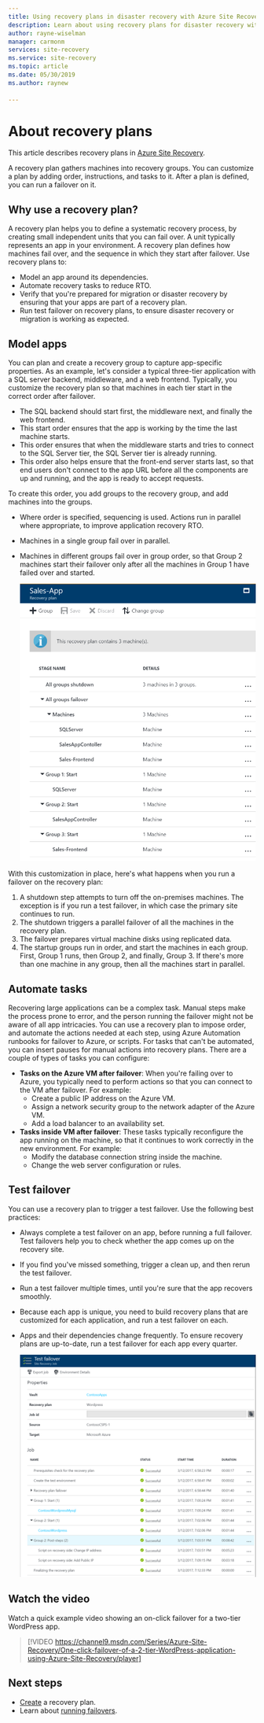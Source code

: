 ```yaml
---
title: Using recovery plans in disaster recovery with Azure Site Recovery | Microsoft Docs
description: Learn about using recovery plans for disaster recovery with the Azure Site Recovery service. 
author: rayne-wiselman
manager: carmonm
services: site-recovery
ms.service: site-recovery
ms.topic: article
ms.date: 05/30/2019
ms.author: raynew

---
```

# About recovery plans

This article describes recovery plans in [Azure Site Recovery](site-recovery-overview.md).

A recovery plan gathers machines into recovery groups. You can customize a plan by adding order, instructions, and tasks to it. After a plan is defined, you can run a failover on it.



## Why use a recovery plan?

A recovery plan helps you to define a systematic recovery process, by creating small independent units that you can fail over. A unit typically represents an app in your environment. A recovery plan defines how machines fail over, and the sequence in which they start after failover. Use recovery plans to:

* Model an app around its dependencies.
* Automate recovery tasks to reduce RTO.
* Verify that you're prepared for migration or disaster recovery by ensuring that your apps are part of a recovery plan.
* Run test failover on recovery plans, to ensure disaster recovery or migration is working as expected.


## Model apps

You can plan and create a recovery group to capture app-specific properties. As an example, let's consider a typical three-tier application with a SQL server backend, middleware, and a web frontend. Typically, you customize the recovery plan so that machines in each tier start in the correct order after failover.

- The SQL backend should start first, the middleware next, and finally the web frontend.
- This start order ensures that the app is working by the time the last machine starts.
- This order ensures that when the middleware starts and tries to connect to the SQL Server tier, the SQL Server tier is already running. 
- This order also helps ensure that the front-end server starts last, so that end users don't connect to the app URL before all the components are up and running, and the app is ready to accept requests.

To create this order, you add groups to the recovery group, and add machines into the groups.
- Where order is specified, sequencing is used. Actions run in parallel where appropriate, to improve application recovery RTO.
- Machines in a single group fail over in parallel.
- Machines in different groups fail over in group order, so that Group 2 machines start their failover only after all the machines in Group 1 have failed over and started.

	![Example recovery plan](./media/recovery-plan-overview/rp.png)

With this customization in place, here's what happens when you run a failover on the recovery plan: 

1. A shutdown step attempts to turn off the  on-premises machines. The exception is if you run a test failover, in which case the primary site continues to run. 
2. The shutdown triggers a parallel failover of all the machines in the recovery plan.
3. The failover prepares virtual machine disks using replicated data.
4. The startup groups run in order, and start the machines in each group. First, Group 1 runs, then Group 2, and finally, Group 3. If there's more than one machine in any group, then all the machines start in parallel.


## Automate tasks

Recovering large applications can be a complex task. Manual steps make the process prone to error, and the person running the failover might not be aware of all app intricacies. You can use a recovery plan to impose order, and automate the actions needed at each step, using Azure Automation runbooks for failover to Azure, or scripts. For tasks that can't be automated, you can insert pauses for manual actions into recovery plans. There are a couple of types of tasks you can configure:

* **Tasks on the Azure VM after failover**: When you're failing over to Azure, you typically need to perform actions so that you can connect to the VM after failover. For example: 
	* Create a public IP address on the Azure VM.
	* Assign a network security group to the network adapter of the Azure VM.
	* Add a load balancer to an availability set.
* **Tasks inside VM after failover**: These tasks typically reconfigure the app running on the machine, so that it continues to work correctly in the new environment. For example:
	* Modify the database connection string inside the machine.
	* Change the web server configuration or rules.


## Test failover

You can use a recovery plan to trigger a test failover. Use the following best practices:

- Always complete a test failover on an app, before running a full failover. Test failovers help you to check whether the app comes up on the recovery site.
- If you find you've missed something, trigger a clean up, and then rerun the test failover. 
- Run a test failover multiple times, until you're sure that the app recovers smoothly.
- Because each app is unique, you need to build recovery plans that are customized for each application, and run a test failover on each.
- Apps and their dependencies change frequently. To ensure recovery plans are up-to-date, run a test failover for each app every quarter.

	![Screenshot of an example test recovery plan in Site Recovery](./media/recovery-plan-overview/rptest.png)

## Watch the video

Watch a quick example video showing an on-click failover for a two-tier WordPress app.
    
> [!VIDEO https://channel9.msdn.com/Series/Azure-Site-Recovery/One-click-failover-of-a-2-tier-WordPress-application-using-Azure-Site-Recovery/player]



## Next steps

- [Create](site-recovery-create-recovery-plans.md) a recovery plan.
- Learn about [running failovers](site-recovery-failover.md).  
